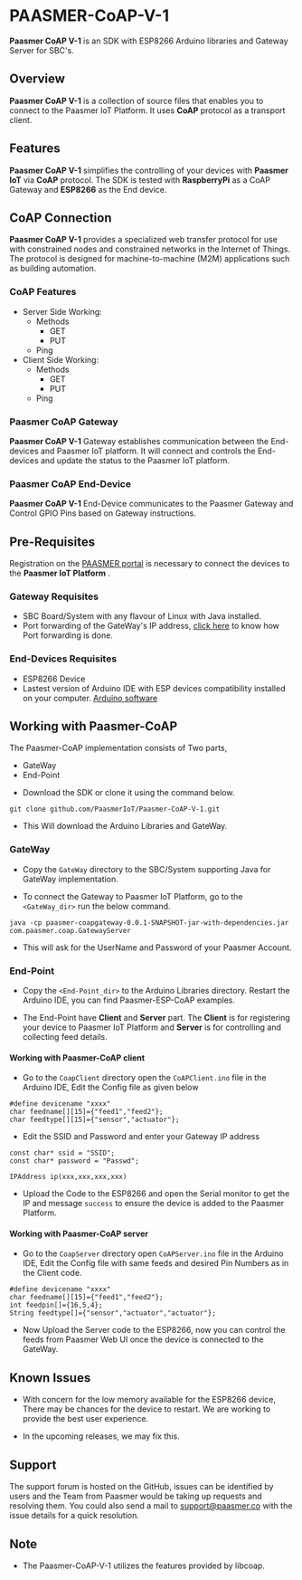 # PAASMER-CoAP-V-1
**Paasmer CoAP V-1** is an SDK with ESP8266 Arduino libraries and Gateway Server for SBC's.

## Overview
**Paasmer CoAP V-1** is a collection of source files that enables you to connect to the Paasmer IoT Platform. It uses **CoAP** protocol as a transport client.

## Features
**Paasmer CoAP V-1** simplifies the controlling of your devices with **Paasmer IoT** via **CoAP** protocol. The SDK is tested with **RaspberryPi** as a CoAP Gateway and **ESP8266** as the End device. 

## CoAP Connection
**Paasmer CoAP V-1** provides a specialized web transfer protocol for use with constrained nodes and constrained networks in the Internet of Things. The protocol is designed for machine-to-machine (M2M) applications such as building automation. 

### CoAP Features
* Server Side Working:
  - Methods 
    - GET 
    - PUT
  - Ping
* Client Side Working:
  - Methods 
    - GET 
    - PUT
  - Ping

### Paasmer CoAP Gateway
**Paasmer CoAP V-1** Gateway establishes communication between the End-devices and Paasmer IoT platform. It will connect and controls the End-devices and update the status to the Paasmer IoT platform.

### Paasmer CoAP End-Device
**Paasmer CoAP V-1** End-Device communicates to the Paasmer Gateway and Control GPIO Pins based on Gateway instructions.

## Pre-Requisites 
Registration on the [PAASMER portal](http://developers.paasmer.co) is necessary to connect the devices to the **Paasmer IoT Platform** .

### Gateway Requisites
* SBC Board/System with any flavour of Linux with Java installed. 
* Port forwarding of the GateWay's IP address, [click here](https://www.pcworld.com/article/244314/how_to_forward_ports_on_your_router.html) to know how Port forwarding is done.
### End-Devices Requisites
* ESP8266 Device
* Lastest version of Arduino IDE with ESP devices compatibility installed on your computer. [Arduino software](https://www.arduino.cc/en/main/software) 


## Working with Paasmer-CoAP
The Paasmer-CoAP implementation consists of Two parts,
- GateWay
- End-Point 

* Download the SDK or clone it using the command below.

```
git clone github.com/PaasmerIoT/Paasmer-CoAP-V-1.git
```
* This Will download the Arduino Libraries and GateWay.

### GateWay
* Copy the `GateWay` directory to the SBC/System supporting Java for GateWay implementation.

* To connect the Gateway to Paasmer IoT Platform, go to the `<GateWay_dir>` run the below command.

```
java -cp paasmer-coapgateway-0.0.1-SNAPSHOT-jar-with-dependencies.jar com.paasmer.coap.GatewayServer
```
* This will ask for the UserName and Password of your Paasmer Account.

### End-Point
* Copy the `<End-Point_dir>` to the Arduino Libraries directory. Restart the Arduino IDE, you can find Paasmer-ESP-CoAP examples. 

* The End-Point have **Client** and **Server** part. The **Client** is for registering your device to Paasmer IoT Platform and **Server** is for controlling and collecting feed details.

#### Working with Paasmer-CoAP client
* Go to the `CoapClient` directory open the `CoAPClient.ino` file in the Arduino IDE, Edit the Config file as given below

```
#define devicename "xxxx" 
char feedname[][15]={"feed1","feed2"};
char feedtype[][15]={"sensor","actuator"};

```
* Edit the SSID and Password and enter your Gateway IP address

```
const char* ssid = "SSID";
const char* password = "Passwd";

IPAddress ip(xxx,xxx,xxx,xxx)
```
* Upload the Code to the ESP8266 and open the Serial monitor to get the IP and message `success` to ensure the device is added to the Paasmer Platform.

#### Working with Paasmer-CoAP server

* Go to the `CoapServer` directory open `CoAPServer.ino` file in the Arduino IDE, Edit the Config file with same feeds and desired Pin Numbers as in the Client code.

```
#define devicename "xxxx" 
char feedname[][15]={"feed1","feed2"};
int feedpin[]={16,5,4};
String feedtype[]={"sensor","actuator","actuator"};
```

* Now Upload the Server code to the ESP8266, now you can control the feeds from Paasmer Web UI once the device is connected to the GateWay.


## Known Issues

* With concern for the low memory available for the ESP8266 device, There may be chances for the device to restart. We are working to provide the best user experience.

* In the upcoming releases, we may fix this. 

## Support

The support forum is hosted on the GitHub, issues can be identified by users and the Team from Paasmer would be taking up requests and resolving them. You could also send a mail to support@paasmer.co with the issue details for a quick resolution. 

## Note
* The Paasmer-CoAP-V-1 utilizes the features provided by libcoap.

